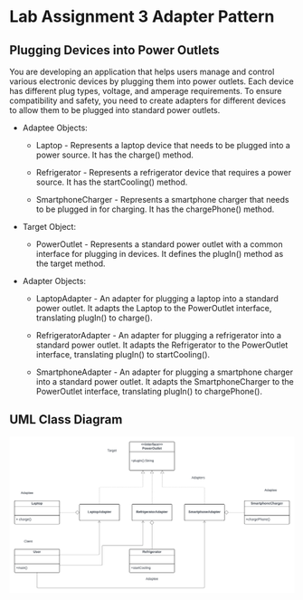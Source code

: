 # Lab Assignment 3 Adapter Pattern

## Plugging Devices into Power Outlets

You are developing an application that helps users manage and control various electronic devices by plugging them into power outlets. Each device has different plug types, voltage, and amperage requirements. To ensure compatibility and safety, you need to create adapters for different devices to allow them to be plugged into standard power outlets.

- Adaptee Objects:

     - Laptop - Represents a laptop device that needs to be plugged into a power source. It has the charge() method.

    - Refrigerator - Represents a refrigerator device that requires a power source. It has the startCooling() method.

    - SmartphoneCharger - Represents a smartphone charger that needs to be plugged in for charging. It has the chargePhone() method.

- Target Object:

    - PowerOutlet - Represents a standard power outlet with a common interface for plugging in devices. It defines the plugIn() method as the target method.

- Adapter Objects:

    - LaptopAdapter - An adapter for plugging a laptop into a standard power outlet. It adapts the Laptop to the PowerOutlet interface, translating plugIn() to charge().

    - RefrigeratorAdapter - An adapter for plugging a refrigerator into a standard power outlet. It adapts the Refrigerator to the PowerOutlet interface, translating plugIn() to startCooling().

    - SmartphoneAdapter - An adapter for plugging a smartphone charger into a standard power outlet. It adapts the SmartphoneCharger to the PowerOutlet interface, translating plugIn() to chargePhone().

## UML Class Diagram
![image](https://github.com/DarylTManampan/adapterPattern/blob/master/UML_AdapterPattern.png)
